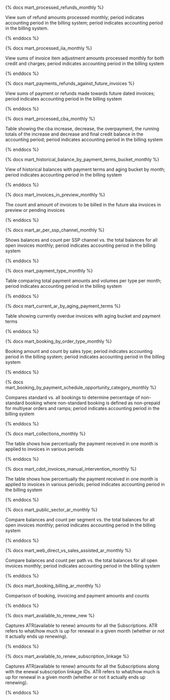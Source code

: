 {% docs mart_processed_refunds_monthly %}

View sum of refund amounts processed monthly; period indicates accounting period in the billing system; period indicates accounting period in the billing system.

{% enddocs %}

{% docs mart_processed_iia_monthly %}

View sums of invoice item adjustment amounts processed monthly for both credit and charges; period indicates accounting period in the billing system

{% enddocs %}

{% docs mart_payments_refunds_against_future_invoices %}

View sums of payment or refunds made towards future dated invoices; period indicates accounting period in the billing system 

{% enddocs %}

{% docs mart_processed_cba_monthly %}

Table showing the cba increase, decrease, the overpayment, the running totals of the increase and decrease and final credit balance in the accounting period; period indicates accounting period in the billing system

{% enddocs %}

{% docs mart_historical_balance_by_payment_terms_bucket_monthly %}

View of historical balances with payment terms and aging bucket by month; period indicates accounting period in the billing system

{% enddocs %}

{% docs mart_invoices_in_preview_monthly %}

The count and amount of invoices to be billed in the future aka invoices in preview or pending invoices

{% enddocs %}

{% docs mart_ar_per_ssp_channel_monthly %}

Shows balances and count per SSP channel vs. the total balances for all open invoices monthly; period indicates accounting period in the billing system

{% enddocs %}

{% docs mart_payment_type_monthly %}

Table comparing total payment amounts and volumes per type per month; period indicates accounting period in the billing system 

{% enddocs %}

{% docs mart_current_ar_by_aging_payment_terms %}

Table showing currently overdue invoices with aging bucket and payment terms

{% enddocs %}

{% docs mart_booking_by_order_type_monthly %}

Booking amount and count by sales type; period indicates accounting period in the billing system; period indicates accounting period in the billing system 

{% enddocs %}

{% docs mart_booking_by_payment_schedule_opportunity_category_monthly %}

Compares standard vs. all bookings to determine percentage of non-standard booking where non-standard booking is defined as non-prepaid for multiyear orders and ramps; period indicates accounting period in the billing system

{% enddocs %}

{% docs mart_collections_monthly %}

The table shows how percentually the payment received in one month is applied to invoices in various periods

{% enddocs %}

{% docs mart_cdot_invoices_manual_intervention_monthly %}

The table shows how percentually the payment received in one month is applied to invoices in various periods; period indicates accounting period in the billing system

{% enddocs %}

{% docs mart_public_sector_ar_monthly %}

Compare balances and count per segment vs. the total balances for all open invoices monthly; period indicates accounting period in the billing system

{% enddocs %}

{% docs mart_web_direct_vs_sales_assisted_ar_monthly %}

Compare balances and count per path vs. the total balances for all open invoices monthly; period indicates accounting period in the billing system

{% enddocs %}

{% docs mart_booking_billing_ar_monthly %}

Comparison of booking, invoicing and payment amounts and counts

{% enddocs %}

{% docs mart_available_to_renew_new %}

Captures ATR(available to renew) amounts for all the Subscriptions. ATR refers to what/how much is up for renewal in a given month (whether or not it actually ends up renewing). 

{% enddocs %}

{% docs mart_available_to_renew_subscription_linkage %}

Captures ATR(available to renew) amounts for all the Subscriptions along with the enewal subscription linkage IDs. ATR refers to what/how much is up for renewal in a given month (whether or not it actually ends up renewing). 

{% enddocs %}




